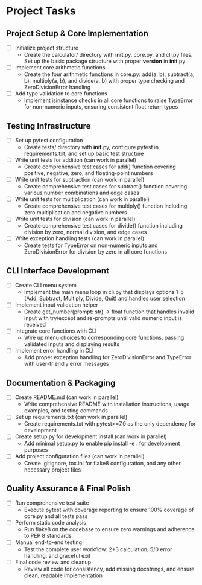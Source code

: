 # Project Tasks

## Project Setup & Core Implementation
- [ ] Initialize project structure
  - Create the calculator/ directory with __init__.py, core.py, and cli.py files. Set up the basic package structure with proper __version__ in __init__.py
- [ ] Implement core arithmetic functions
  - Create the four arithmetic functions in core.py: add(a, b), subtract(a, b), multiply(a, b), and divide(a, b) with proper type checking and ZeroDivisionError handling
- [ ] Add type validation to core functions
  - Implement isinstance checks in all core functions to raise TypeError for non-numeric inputs, ensuring consistent float return types

## Testing Infrastructure
- [ ] Set up pytest configuration
  - Create tests/ directory with __init__.py, configure pytest in requirements.txt, and set up basic test structure
- [ ] Write unit tests for addition (can work in parallel)
  - Create comprehensive test cases for add() function covering positive, negative, zero, and floating-point numbers
- [ ] Write unit tests for subtraction (can work in parallel)
  - Create comprehensive test cases for subtract() function covering various number combinations and edge cases
- [ ] Write unit tests for multiplication (can work in parallel)
  - Create comprehensive test cases for multiply() function including zero multiplication and negative numbers
- [ ] Write unit tests for division (can work in parallel)
  - Create comprehensive test cases for divide() function including division by zero, normal division, and edge cases
- [ ] Write exception handling tests (can work in parallel)
  - Create tests for TypeError on non-numeric inputs and ZeroDivisionError for division by zero in all core functions

## CLI Interface Development
- [ ] Create CLI menu system
  - Implement the main menu loop in cli.py that displays options 1-5 (Add, Subtract, Multiply, Divide, Quit) and handles user selection
- [ ] Implement input validation helper
  - Create get_number(prompt: str) -> float function that handles invalid input with try/except and re-prompts until valid numeric input is received
- [ ] Integrate core functions with CLI
  - Wire up menu choices to corresponding core functions, passing validated inputs and displaying results
- [ ] Implement error handling in CLI
  - Add proper exception handling for ZeroDivisionError and TypeError with user-friendly error messages

## Documentation & Packaging
- [ ] Create README.md (can work in parallel)
  - Write comprehensive README with installation instructions, usage examples, and testing commands
- [ ] Set up requirements.txt (can work in parallel)
  - Create requirements.txt with pytest>=7.0 as the only dependency for development
- [ ] Create setup.py for development install (can work in parallel)
  - Add minimal setup.py to enable pip install -e . for development purposes
- [ ] Add project configuration files (can work in parallel)
  - Create .gitignore, tox.ini for flake8 configuration, and any other necessary project files

## Quality Assurance & Final Polish
- [ ] Run comprehensive test suite
  - Execute pytest with coverage reporting to ensure 100% coverage of core.py and all tests pass
- [ ] Perform static code analysis
  - Run flake8 on the codebase to ensure zero warnings and adherence to PEP 8 standards
- [ ] Manual end-to-end testing
  - Test the complete user workflow: 2+3 calculation, 5/0 error handling, and graceful exit
- [ ] Final code review and cleanup
  - Review all code for consistency, add missing docstrings, and ensure clean, readable implementation

